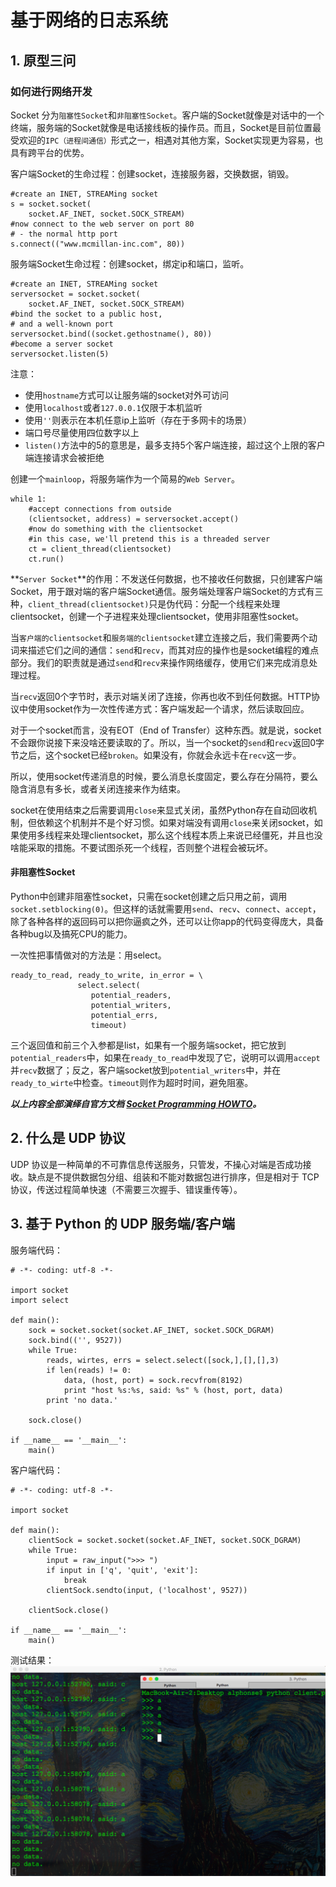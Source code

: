 # 基于网络的日志系统

## 1. 原型三问
### 如何进行网络开发
Socket 分为`阻塞性Socket`和`非阻塞性Socket`。客户端的Socket就像是对话中的一个终端，服务端的Socket就像是电话接线板的操作员。而且，Socket是目前位置最受欢迎的`IPC（进程间通信）`形式之一，相遇对其他方案，Socket实现更为容易，也具有跨平台的优势。

客户端Socket的生命过程：创建socket，连接服务器，交换数据，销毁。

```
#create an INET, STREAMing socket
s = socket.socket(
    socket.AF_INET, socket.SOCK_STREAM)
#now connect to the web server on port 80
# - the normal http port
s.connect(("www.mcmillan-inc.com", 80))
```

服务端Socket生命过程：创建socket，绑定ip和端口，监听。

```
#create an INET, STREAMing socket
serversocket = socket.socket(
    socket.AF_INET, socket.SOCK_STREAM)
#bind the socket to a public host,
# and a well-known port
serversocket.bind((socket.gethostname(), 80))
#become a server socket
serversocket.listen(5)
```
注意：

* 使用`hostname`方式可以让服务端的socket对外可访问
* 使用`localhost`或者`127.0.0.1`仅限于本机监听
* 使用`''`则表示在本机任意ip上监听（存在于多网卡的场景）
* 端口号尽量使用四位数字以上
* `listen()`方法中的5的意思是，最多支持5个客户端连接，超过这个上限的客户端连接请求会被拒绝

创建一个`mainloop`，将服务端作为一个简易的`Web Server`。

```
while 1:
    #accept connections from outside
    (clientsocket, address) = serversocket.accept()
    #now do something with the clientsocket
    #in this case, we'll pretend this is a threaded server
    ct = client_thread(clientsocket)
    ct.run()
```
**`Server Socket`**的作用：不发送任何数据，也不接收任何数据，只创建客户端Socket，用于跟对端的客户端Socket通信。服务端处理客户端Socket的方式有三种，`client_thread(clientsocket)`只是伪代码：分配一个线程来处理clientsocket，创建一个子进程来处理clientsocket，使用非阻塞性socket。

当`客户端的clientsocket`和`服务端的clientsocket`建立连接之后，我们需要两个动词来描述它们之间的通信：`send`和`recv`，而其对应的操作也是socket编程的难点部分。我们的职责就是通过`send`和`recv`来操作网络缓存，使用它们来完成消息处理过程。

当`recv`返回0个字节时，表示对端关闭了连接，你再也收不到任何数据。HTTP协议中使用socket作为一次性传递方式：客户端发起一个请求，然后读取回应。

对于一个socket而言，没有EOT（End of Transfer）这种东西。就是说，socket不会跟你说接下来没啥还要读取的了。所以，当一个socket的`send`和`recv`返回0字节之后，这个socket已经`broken`。如果没有，你就会永远卡在`recv`这一步。

所以，使用socket传递消息的时候，要么消息长度固定，要么存在分隔符，要么隐含消息有多长，或者关闭连接来作为结束。

socket在使用结束之后需要调用`close`来显式关闭，虽然Python存在自动回收机制，但依赖这个机制并不是个好习惯。如果对端没有调用`close`来关闭socket，如果使用多线程来处理clientsocket，那么这个线程本质上来说已经僵死，并且也没啥能采取的措施。不要试图杀死一个线程，否则整个进程会被玩坏。


#### 非阻塞性Socket
Python中创建非阻塞性socket，只需在socket创建之后只用之前，调用`socket.setblocking(0)`。但这样的话就需要用`send`、`recv`、`connect`、`accept`，除了各种各样的返回码可以把你逼疯之外，还可以让你app的代码变得庞大，具备各种bug以及搞死CPU的能力。

一次性把事情做对的方法是：用select。

```
ready_to_read, ready_to_write, in_error = \
               select.select(
                  potential_readers,
                  potential_writers,
                  potential_errs,
                  timeout)
```
三个返回值和前三个入参都是list，如果有一个服务端socket，把它放到`potential_readers`中，如果在`ready_to_read`中发现了它，说明可以调用`accept`并`recv`数据了；反之，客户端socket放到`potential_writers`中，并在`ready_to_wirte`中检查。`timeout`则作为超时时间，避免阻塞。


***以上内容全部演绎自官方文档 [Socket Programming HOWTO](https://docs.python.org/2/howto/sockets.html)。***


## 2. 什么是 UDP 协议

UDP 协议是一种简单的不可靠信息传送服务，只管发，不操心对端是否成功接收。缺点是不提供数据包分组、组装和不能对数据包进行排序，但是相对于 TCP 协议，传送过程简单快速（不需要三次握手、错误重传等）。


## 3. 基于 Python 的 UDP 服务端/客户端

服务端代码：

```
# -*- coding: utf-8 -*-

import socket
import select

def main():
	sock = socket.socket(socket.AF_INET, socket.SOCK_DGRAM)
	sock.bind(('', 9527))
	while True:
		reads, wirtes, errs = select.select([sock,],[],[],3)
		if len(reads) != 0:
			data, (host, port) = sock.recvfrom(8192)
			print "host %s:%s, said: %s" % (host, port, data)
		print 'no data.'
		
	sock.close()
	
if __name__ == '__main__':
	main()	
```

客户端代码：

```
# -*- coding: utf-8 -*-

import socket

def main():
	clientSock = socket.socket(socket.AF_INET, socket.SOCK_DGRAM)
	while True:
		input = raw_input(">>> ")
		if input in ['q', 'quit', 'exit']:
			break
		clientSock.sendto(input, ('localhost', 9527))
		
	clientSock.close()
	
if __name__ == '__main__':
	main()
```

测试结果：
![Simple-UDP-Server-Client.png](Simple-UDP-Server-Client.png)